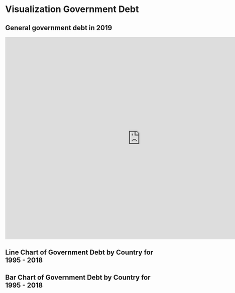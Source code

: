 # Visualization Government Debt

## General government debt in 2019

<iframe src="https://data.oecd.org/chart/6gO2" width="860" height="645" style="border: 0" mozallowfullscreen="true" webkitallowfullscreen="true" allowfullscreen="true"><a href="https://data.oecd.org/chart/6gO2" target="_blank">OECD Chart: General government debt, Total, % of GDP, Annual, 2019</a></iframe>

## Line Chart of Government Debt by Country for 1995 - 2018

<div class="flourish-embed flourish-chart" data-src="visualisation/5295079"><script src="https://public.flourish.studio/resources/embed.js"></script></div>

## Bar Chart of Government Debt by Country for 1995 - 2018

<div class="flourish-embed flourish-chart" data-src="visualisation/5294568"><script src="https://public.flourish.studio/resources/embed.js"></script></div>

